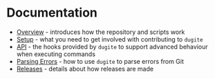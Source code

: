 # Documentation

 - [Overview](./overview.md) - introduces how the repository and scripts work
 - [Setup](./setup.md) - what you need to get involved with contributing to `dugite`
 - [API](./api-extensibility.md) - the hooks provided by `dugite` to support advanced behaviour when executing commands
 - [Parsing Errors](./parsing-errors.md) - how to use `dugite` to parse errors from Git
 - [Releases](./releases.md) - details about how releases are made
